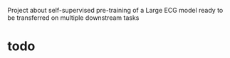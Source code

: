 Project about self-supervised pre-training of a Large ECG model ready to be transferred on multiple downstream tasks
# todo

